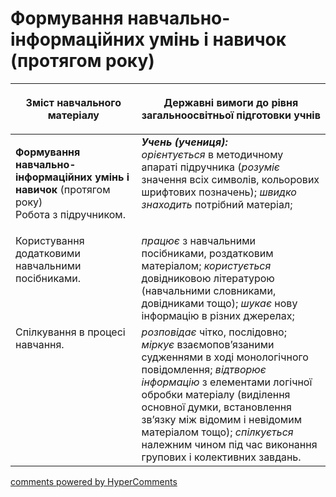 <div id="hypercomments_widget" class="js-hypercomments-widget invisible"></div>

# Формування навчально-інформаційних умінь і навичок (протягом року) 

<table>
<thead>
  <tr>
    <th width="40%" align="center"><p>Зміст навчального матеріалу</p></td>
    <th width="60%" align="center"><p>Державні вимоги до рівня загальноосвітньої підготовки учнів</p></td>
  </tr>
</thead>
<tbody>
  <tr>
    <td width="40%" style="vertical-align:top !important;">
    <p><b>Формування навчально-інформаційних умінь і навичок</b> (протягом року)<br>
Робота з підручником.</td>
    <td width="60%" style="vertical-align:top !important;">
<i><b>Учень (учениця):</b></i><br>
<i>орієнтується</i> в методичному апараті підручника (<i>розуміє</i> значення всіх символів, кольорових шрифтових позначень); <i>швидко знаходить</i> потрібний матеріал; </td>
  </tr>
  <tr>
    <td width="40%" style="vertical-align:top !important;">
Користування додатковими навчальними посібниками.</td>
    <td width="60%" style="vertical-align:top !important;">
<i>працює</i> з навчальними посібниками, роздатковим матеріалом; <i>користується</i> довідниковою літературою (навчальними словниками, довідниками тощо); <i>шукає</i> нову інформацію в різних джерелах;</td>
  </tr>
  <tr>
    <td width="40%" style="vertical-align:top !important;">
Спілкування в процесі навчання.</td>
    <td width="60%" style="vertical-align:top !important;">
<i>розповідає</i> чітко, послідовно; <i>міркує</i> взаємопов’язаними судженнями в ході монологічного повідомлення; <i>відтворює інформацію</i> з елементами логічної обробки матеріалу (виділення основної думки, встановлення зв’язку між відомим і невідомим матеріалом тощо); <i>спілкується</i> належним чином під час виконання групових і колективних завдань.</td>
  </tr>
</tbody>
</table>

<div class="js-hypercomments-container">
<a href="http://hypercomments.com" class="hc-link" title="comments widget">comments powered by HyperComments</a>
</div>